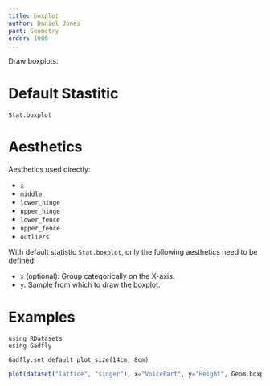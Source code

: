 ```yaml
---
title: boxplot
author: Daniel Jones
part: Geometry
order: 1000
...
```


Draw boxplots.

# Default Stastitic

`Stat.boxplot`

# Aesthetics

Aesthetics used directly:

  * `x`
  * `middle`
  * `lower_hinge`
  * `upper_hinge`
  * `lower_fence`
  * `upper_fence`
  * `outliers`

With default statistic `Stat.boxplot`, only the following aesthetics need to be
defined:

  * `x` (optional): Group categorically on the X-axis.
  * `y`: Sample from which to draw the boxplot.


# Examples

```{.julia hide="true" results="none"}
using RDatasets
using Gadfly

Gadfly.set_default_plot_size(14cm, 8cm)
```

```julia
plot(dataset("lattice", "singer"), x="VoicePart", y="Height", Geom.boxplot)
```


